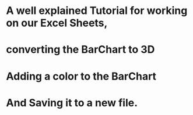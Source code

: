 # A well explained Tutorial for working on our Excel Sheets,
# converting the BarChart to 3D
# Adding a color to the BarChart
# And Saving it to a new file. 
